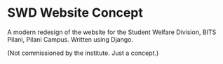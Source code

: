 # SWD Website Concept

A modern redesign of the website for the Student Welfare Division, BITS Pilani, Pilani Campus. Written using Django.

(Not commissioned by the institute. Just a concept.)
